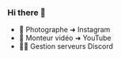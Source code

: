 ### Hi there 👋

- 📸 Photographe ➜ Instagram 
- 🎥 Monteur vidéo ➜ YouTube 
- 👨‍💻 Gestion serveurs Discord
  
<!--
**TheStartGame/TheStartGame** is a ✨ _special_ ✨ repository because its `README.md` (this file) appears on your GitHub profile.

Here are some ideas to get you started:
-->
